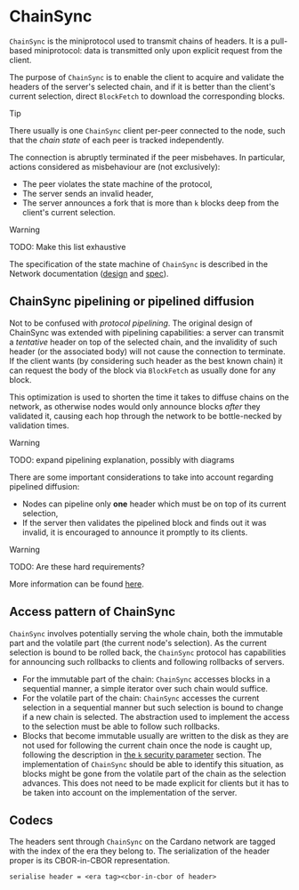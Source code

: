 # ChainSync

`ChainSync` is the miniprotocol used to transmit chains of headers. It is a
pull-based miniprotocol: data is transmitted only upon explicit request from the
client.

The purpose of `ChainSync` is to enable the client to acquire and validate the
headers of the server's selected chain, and if it is better than the client's
current selection, direct `BlockFetch` to download the corresponding blocks.

> [!TIP]
>
> There usually is one `ChainSync` client per-peer connected to the node, such
> that the _chain state_ of each peer is tracked independently.

The connection is abruptly terminated if the peer misbehaves. In particular,
actions considered as misbehaviour are (not exclusively):

- The peer violates the state machine of the protocol,
- The server sends an invalid header,
- The server announces a fork that is more than `k` blocks deep from the
  client's current selection.

> [!WARNING]
>
> TODO: Make this list exhaustive

The specification of the state machine of `ChainSync` is described in the
Network documentation ([design][network-design] and [spec][network-spec]).

## ChainSync pipelining or pipelined diffusion

Not to be confused with _protocol pipelining_. The original design of ChainSync
was extended with pipelining capabilities: a server can transmit a _tentative_
header on top of the selected chain, and the invalidity of such header (or the
associated body) will not cause the connection to terminate. If the client wants
(by considering such header as the best known chain) it can request the body of
the block via `BlockFetch` as usually done for any block.

This optimization is used to shorten the time it takes to diffuse chains on the
network, as otherwise nodes would only announce blocks _after_ they validated
it, causing each hop through the network to be bottle-necked by validation
times.

> [!WARNING]
>
> TODO: expand pipelining explanation, possibly with diagrams

There are some important considerations to take into account regarding pipelined
diffusion:

- Nodes can pipeline only **one** header which must be on top of its current
  selection,
- If the server then validates the pipelined block and finds out it was invalid,
  it is encouraged to announce it promptly to its clients.

> [!WARNING]
>
> TODO: Are these hard requirements?

More information can be found [here][pipelining].

## Access pattern of ChainSync

`ChainSync` involves potentially serving the whole chain, both the immutable
part and the volatile part (the current node's selection). As the current
selection is bound to be rolled back, the `ChainSync` protocol has capabilities
for announcing such rollbacks to clients and following rollbacks of servers.

- For the immutable part of the chain: `ChainSync` accesses blocks in a
  sequential manner, a simple iterator over such chain would suffice.
- For the volatile part of the chain: `ChainSync` accesses the current
  selection in a sequential manner but such selection is bound to
  change if a new chain is selected. The abstraction used to implement
  the access to the selection must be able to follow such rollbacks.
- Blocks that become immutable usually are written to the disk as they are not
  used for following the current chain once the node is caught up, following the
  description in [the `k` security parameter][k-secparam] section. The
  implementation of `ChainSync` should be able to identify this situation, as
  blocks might be gone from the volatile part of the chain as the selection
  advances. This does not need to be made explicit for clients but it has to be
  taken into account on the implementation of the server.

## Codecs

The headers sent through `ChainSync` on the Cardano network are tagged with the
index of the era they belong to. The serialization of the header proper is its
CBOR-in-CBOR representation.

```
serialise header = <era tag><cbor-in-cbor of header>
```

[network-design]: https://ouroboros-network.cardano.intersectmbo.org/pdfs/network-design/network-design.pdf
[network-spec]: https://ouroboros-network.cardano.intersectmbo.org/pdfs/network-spec/network-spec.pdf
[pipelining]: https://iohk.io/en/blog/posts/2022/02/01/introducing-pipelining-cardanos-consensus-layer-scaling-solution/
[k-secparam]: ../chainsel.html#the-k-security-parameter
